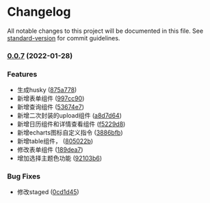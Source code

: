 # Changelog

All notable changes to this project will be documented in this file. See [standard-version](https://github.com/conventional-changelog/standard-version) for commit guidelines.

### [0.0.7](https://github.com/18202805906/admin-element-vue/compare/v0.0.3...v0.0.7) (2022-01-28)


### Features

* 生成husky ([875a778](https://github.com/18202805906/admin-element-vue/commit/875a7780e9167a9bd55f3d1056e889eaf70a8ed2))
* 新增表单组件 ([997cc90](https://github.com/18202805906/admin-element-vue/commit/997cc90bf215feffaa479b70f8513fcebb5b9c1d))
* 新增查询组件 ([53674e7](https://github.com/18202805906/admin-element-vue/commit/53674e7e3d1b8213ffe9eda456cebec9291a78f4))
* 新增二次封装的upload组件 ([a8d7d64](https://github.com/18202805906/admin-element-vue/commit/a8d7d642c57e719f68dbf91590aae49c4f1260b8))
* 新增日历组件和详情查看组件 ([f5229d8](https://github.com/18202805906/admin-element-vue/commit/f5229d8a2fb0da6fbcdda235e590081219688980))
* 新增echarts图标自定义指令 ([3886bfb](https://github.com/18202805906/admin-element-vue/commit/3886bfbea3b7da4269fbd8c7dd763405205a6db3))
* 新增table组件， ([805022b](https://github.com/18202805906/admin-element-vue/commit/805022bfc9bfe890ee5697167f24377461f5b06e))
* 修改表单组件 ([189dea7](https://github.com/18202805906/admin-element-vue/commit/189dea72bf2e17092d2d6fe9f87fa9ce69d4f558))
* 增加选择主题色功能 ([92103b6](https://github.com/18202805906/admin-element-vue/commit/92103b62f18afe541d0a87bce2eb0595e6f837c0))


### Bug Fixes

* 修改staged ([0cd1d45](https://github.com/18202805906/admin-element-vue/commit/0cd1d45108cfc3be93b693ab002ae4001668aa8e))
